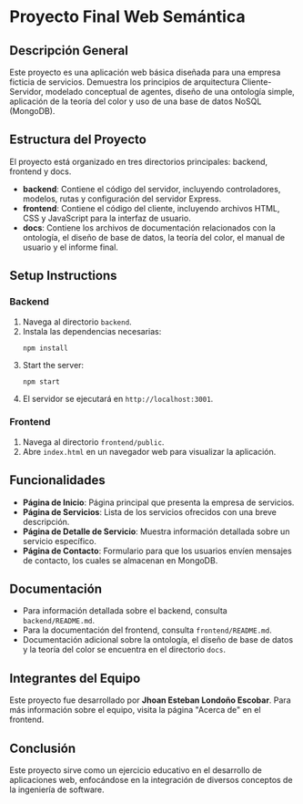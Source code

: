 # Proyecto Final Web Semántica

## Descripción General
Este proyecto es una aplicación web básica diseñada para una empresa ficticia de servicios. Demuestra los principios de arquitectura Cliente-Servidor, modelado conceptual de agentes, diseño de una ontología simple, aplicación de la teoría del color y uso de una base de datos NoSQL (MongoDB).

## Estructura del Proyecto
El proyecto está organizado en tres directorios principales: backend, frontend y docs.

- **backend**: Contiene el código del servidor, incluyendo controladores, modelos, rutas y configuración del servidor Express.
- **frontend**: Contiene el código del cliente, incluyendo archivos HTML, CSS y JavaScript para la interfaz de usuario.
- **docs**: Contiene los archivos de documentación relacionados con la ontología, el diseño de base de datos, la teoría del color, el manual de usuario y el informe final.

## Setup Instructions

### Backend
1. Navega al directorio `backend`.
2. Instala las dependencias necesarias:
   ```
   npm install
   ```
3. Start the server:
   ```
   npm start
   ```
4. El servidor se ejecutará en `http://localhost:3001`.

### Frontend
1. Navega al directorio `frontend/public`.
2. Abre `index.html` en un navegador web para visualizar la aplicación.

## Funcionalidades
- **Página de Inicio**: Página principal que presenta la empresa de servicios.
- **Página de Servicios**: Lista de los servicios ofrecidos con una breve descripción.
- **Página de Detalle de Servicio**: Muestra información detallada sobre un servicio específico.
- **Página de Contacto**: Formulario para que los usuarios envíen mensajes de contacto, los cuales se almacenan en MongoDB.

## Documentación
- Para información detallada sobre el backend, consulta `backend/README.md`.
- Para la documentación del frontend, consulta `frontend/README.md`.
- Documentación adicional sobre la ontología, el diseño de base de datos y la teoría del color se encuentra en el directorio `docs`.

## Integrantes del Equipo
Este proyecto fue desarrollado por **Jhoan Esteban Londoño Escobar**. Para más información sobre el equipo, visita la página "Acerca de" en el frontend.

## Conclusión
Este proyecto sirve como un ejercicio educativo en el desarrollo de aplicaciones web, enfocándose en la integración de diversos conceptos de la ingeniería de software.
